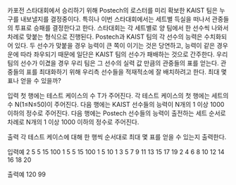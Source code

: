 카포전 스타대회에서 승리하기 위해 Postech의 로스터를 미리 확보한 KAIST 팀은 누구를 내보낼지를 결정중이다. 특히나 이번 스타대회에서는 세트별 득실을 떠나서 관중들의 투표로 승패를 결정한다고 한다.
스타대회는 각 세트별로 양 팀에서 한 선수씩 나와서 차례로 맞붙는 형식으로 진행된다. Postech과 KAIST 팀의 각 선수의 능력은 수치화되어 있다. 두 선수가 맞붙을 경우 능력이 큰 쪽이 이기는 것은 당연하고, 능력이 같은 경우 운에 따라 좌우되기 때문에 일단은 KAIST 팀의 선수가 패배하는 것으로 간주한다. 우리 팀의 선수가 이겼을 경우 우리 팀은 그 선수의 실력 값 만큼의 관중들의 표를 얻는다.
관중들의 표를 최대화하기 위해 우리측 선수들을 적재적소에 잘 배치하려고 한다. 최대 몇 표나 얻을 수 있을까?

입력
첫 행에는 테스트 케이스의 수 T가 주어진다. 각 테스트 케이스의 첫 행에는 세트의 수 N(1≤N≤50)이 주어진다. 
다음 행에는 KAIST 선수들의 능력이 N개의 1 이상 1000 이하의 정수로 주어진다. 
다음 행에는 Postech 선수들의 능력이 출전하는 세트 순서로 차례로 N개의 1 이상 1000 이하의 정수로 주어진다.

출력
각 테스트 케이스에 대해 한 행씩 순서대로 최대 몇 표를 얻을 수 있는지 출력한다.

입력예
2
5
5 15 100 1 5 
5 15 100 1 5 
10 
1 3 5 7 9 11 13 15 17 19 
2 4 6 8 10 12 14 16 18 20

출력예
120
99
